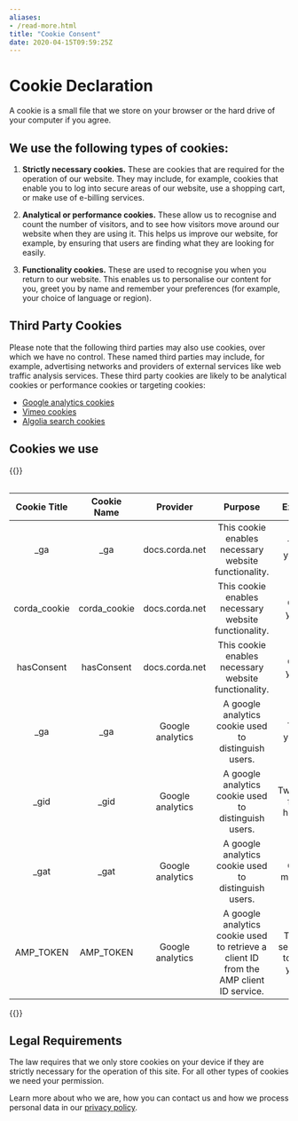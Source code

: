 ```yaml
---
aliases:
- /read-more.html
title: "Cookie Consent"
date: 2020-04-15T09:59:25Z
---
```


# Cookie Declaration

A cookie is a small file that we store on your browser or the hard drive of your computer if you agree.

## We use the following types of cookies:

1. **Strictly necessary cookies.** These are cookies that are required for the operation of our website. They may
    include, for example, cookies that enable you to log into secure areas of our website, use a shopping cart, or make
    use of e-billing services.

2. **Analytical or performance cookies.** These allow us to recognise and count the number of visitors, and to see how
    visitors move around our website when they are using it. This helps us improve our website, for example, by ensuring
    that users are finding what they are looking for easily.

3. **Functionality cookies.** These are used to recognise you when you return to our website. This enables us to
    personalise our content for you, greet you by name and remember your preferences (for example, your choice of
    language or region).

## Third Party Cookies

Please note that the following third parties may also use cookies, over which we have no control. These named third parties may include, for example, advertising networks and providers of external services like web traffic analysis services. These third party cookies are likely to be analytical cookies or performance cookies or targeting cookies:

- [Google analytics cookies](https://policies.google.com/technologies/cookies)
- [Vimeo cookies](https://vimeo.com/cookie_policy/)
- [Algolia search cookies](https://www.algolia.com/policies/cookies/)

## Cookies we use

{{<table>}}

| Cookie Title |  Cookie Name |      Provider      |                                         Purpose                                        |            Expiry           |         Type        |
|:------------:|:------------:|:------------------:|:--------------------------------------------------------------------------------------:|:---------------------------:|:-------------------:|
|      _ga     |      _ga     |   docs.corda.net   |                  This cookie enables necessary website functionality.                  |          Two years.         | First party cookie. |
| corda_cookie | corda_cookie |   docs.corda.net   |                  This cookie enables necessary website functionality.                  |          One year.          | First party cookie. |
|  hasConsent  |  hasConsent  |   docs.corda.net   |                  This cookie enables necessary website functionality.                  |          One year.          | First party cookie. |
|      _ga     |      _ga     |  Google analytics  |                  A google analytics cookie used to distinguish users.                  |          Two years.         | Third party cookie. |
|     _gid     |     _gid     |  Google analytics  |                  A google analytics cookie used to distinguish users.                  |      Twenty-four hours.     | Third party cookie. |
|     _gat     |     _gat     |  Google analytics  |                  A google analytics cookie used to distinguish users.                  |         One minute.         | Third party cookie. |
|   AMP_TOKEN  |   AMP_TOKEN  |  Google analytics  | A google analytics cookie used to retrieve a client ID from the AMP client ID service. | Thirty seconds to one year. | Third party cookie. |

{{</table>}}

## Legal Requirements

The law requires that we only store cookies on your device if they are strictly necessary for the operation of this
site. For all other types of cookies we need your permission.

Learn more about who we are, how you can contact us and how we process personal data in our [privacy policy](https://www.r3.com/privacy-policy/).
